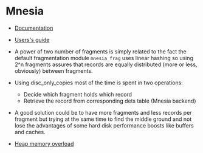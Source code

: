 # Mnesia

- [Documentation](https://www.erlang.org/doc/man/mnesia.html)
- [Users's guide](https://www.erlang.org/doc/apps/mnesia/mnesia.pdf)

- A power of two number of fragments is simply related to the fact the default fragmentation module `mnesia_frag` uses linear hashing so using 2^n fragments assures that records are equally distributed (more or less, obviously) between fragments.

- Using disc_only_copies most of the time is spent in two operations:
    - Decide which fragment holds which record
    - Retrieve the record from corresponding dets table (Mnesia backend)

- A good solution could be to have more fragments and less records per fragment but trying at the same time to find the middle ground and not lose the advantages of some hard disk performance boosts like buffers and caches.


- [Heap memory overload](https://stackoverflow.com/questions/7103621/erlang-and-its-consumption-of-heap-memory)
